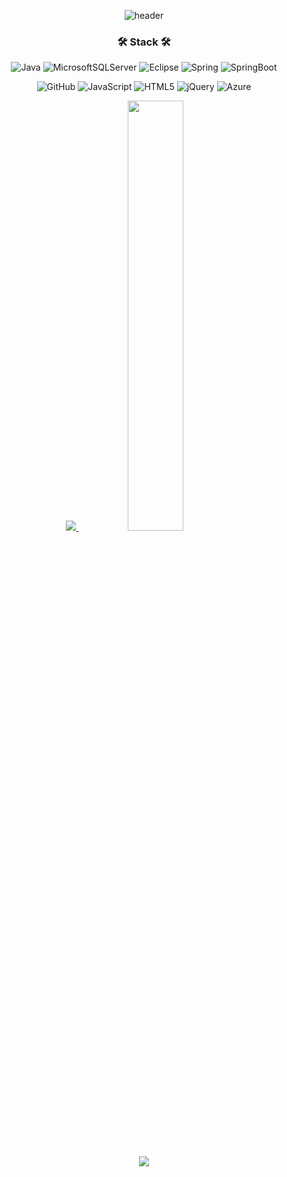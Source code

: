 
<div align="center">
  
  ![header](https://capsule-render.vercel.app/api?type=cylinder&color=000000&height=150&section=header&text=EunJi%20Cheon&fontColor=ffffff&fontSize=70&animation=fadeIn&fontAlignY=55)
</div>

<h3 align="center">🛠 Stack 🛠</h3>
<div align="center">
  
![Java](https://img.shields.io/badge/java-%232671E5.svg?style=for-the-badge&logo=openjdk&logoColor=white)
![MicrosoftSQLServer](https://img.shields.io/badge/Microsoft%20SQL%20Server-CC2927?style=for-the-badge&logo=microsoft%20sql%20server&logoColor=white)
![Eclipse](https://img.shields.io/badge/Eclipse-%23483699.svg?style=for-the-badge&logo=Eclipse&logoColor=white)
![Spring](https://img.shields.io/badge/spring-%236DB33F.svg?style=for-the-badge&logo=spring&logoColor=white)
![SpringBoot](https://img.shields.io/badge/SpringBoot-0AC18E.svg?style=for-the-badge&logo=spring&logoColor=white)

![GitHub](https://img.shields.io/badge/github-%23121011.svg?style=for-the-badge&logo=github&logoColor=white)
![JavaScript](https://img.shields.io/badge/javascript-%23323330.svg?style=for-the-badge&logo=javascript&logoColor=%23F7DF1E)
![HTML5](https://img.shields.io/badge/html5-ffdd00.svg?style=for-the-badge&logo=html5&logoColor=white)
![jQuery](https://img.shields.io/badge/jquery-E60012.svg?style=for-the-badge&logo=jquery&logoColor=white)
![Azure](https://img.shields.io/badge/azure-%230072C6.svg?style=for-the-badge&logo=microsoftazure&logoColor=white)
</div>


<div align="center">
  <a href="https://github.com/cheonej1211">
    <img src="https://github-readme-stats.vercel.app/api/top-langs/?username=cheonej1211&exclude_repo=dkssud8150.github.io&layout=compact&theme=tokyonight" />
  </a>
&emsp;
  <a href="https://github.com/cheonej1211">
    <img src="https://github-readme-stats.vercel.app/api?username=cheonej1211&theme=tokyonight&show_icons=true" width="42%" />
  </a>
</div>

<br>
<br>
<br>

<div align="center">
<a href="https://velog.io/@bluedmoel" target="_blank"><img src="https://img.shields.io/badge/Velog-20c997?style=flat-square&logo=Vimeo&logoColor=white"/></a>
</div>
